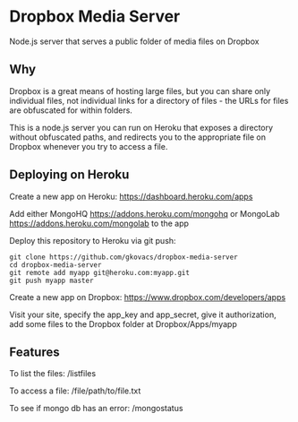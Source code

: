 # Dropbox Media Server

Node.js server that serves a public folder of media files on Dropbox

## Why

Dropbox is a great means of hosting large files, but you can share only individual files, not individual links for a directory of files - the URLs for files are obfuscated for within folders.

This is a node.js server you can run on Heroku that exposes a directory without obfuscated paths, and redirects you to the appropriate file on Dropbox whenever you try to access a file.

## Deploying on Heroku

Create a new app on Heroku: https://dashboard.heroku.com/apps

Add either MongoHQ https://addons.heroku.com/mongohq or MongoLab https://addons.heroku.com/mongolab to the app

Deploy this repository to Heroku via git push:

    git clone https://github.com/gkovacs/dropbox-media-server
    cd dropbox-media-server
    git remote add myapp git@heroku.com:myapp.git
    git push myapp master

Create a new app on Dropbox: https://www.dropbox.com/developers/apps

Visit your site, specify the app\_key and app\_secret, give it authorization, add some files to the Dropbox folder at Dropbox/Apps/myapp

## Features

To list the files: /listfiles

To access a file: /file/path/to/file.txt

To see if mongo db has an error: /mongostatus
